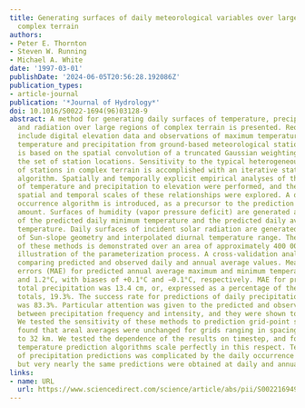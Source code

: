 ```yaml
---
title: Generating surfaces of daily meteorological variables over large regions of
  complex terrain
authors:
- Peter E. Thornton
- Steven W. Running
- Michael A. White
date: '1997-03-01'
publishDate: '2024-06-05T20:56:28.192086Z'
publication_types:
- article-journal
publication: '*Journal of Hydrology*'
doi: 10.1016/S0022-1694(96)03128-9
abstract: A method for generating daily surfaces of temperature, precipitation, humidity,
  and radiation over large regions of complex terrain is presented. Required inputs
  include digital elevation data and observations of maximum temperature, minimum
  temperature and precipitation from ground-based meteorological stations. Our method
  is based on the spatial convolution of a truncated Gaussian weighting filter with
  the set of station locations. Sensitivity to the typical heterogeneous distribution
  of stations in complex terrain is accomplished with an iterative station density
  algorithm. Spatially and temporally explicit empirical analyses of the relationships
  of temperature and precipitation to elevation were performed, and the characteristic
  spatial and temporal scales of these relationships were explored. A daily precipitation
  occurrence algorithm is introduced, as a precursor to the prediction of daily precipitation
  amount. Surfaces of humidity (vapor pressure deficit) are generated as a function
  of the predicted daily minimum temperature and the predicted daily average daylight
  temperature. Daily surfaces of incident solar radiation are generated as a function
  of Sun-slope geometry and interpolated diurnal temperature range. The application
  of these methods is demonstrated over an area of approximately 400 000 detailed
  illustration of the parameterization process. A cross-validation analysis was performed,
  comparing predicted and observed daily and annual average values. Mean absolute
  errors (MAE) for predicted annual average maximum and minimum temperature were 0.7°C
  and 1.2°C, with biases of +0.1°C and −0.1°C, respectively. MAE for predicted annual
  total precipitation was 13.4 cm, or, expressed as a percentage of the observed annual
  totals, 19.3%. The success rate for predictions of daily precipitation occurrence
  was 83.3%. Particular attention was given to the predicted and observed relationships
  between precipitation frequency and intensity, and they were shown to be similar.
  We tested the sensitivity of these methods to prediction grid-point spacing, and
  found that areal averages were unchanged for grids ranging in spacing from 500 m
  to 32 km. We tested the dependence of the results on timestep, and found that the
  temperature prediction algorithms scale perfectly in this respect. Temporal scaling
  of precipitation predictions was complicated by the daily occurrence predictions,
  but very nearly the same predictions were obtained at daily and annual timesteps.
links:
- name: URL
  url: https://www.sciencedirect.com/science/article/abs/pii/S0022169496031289
---
```

